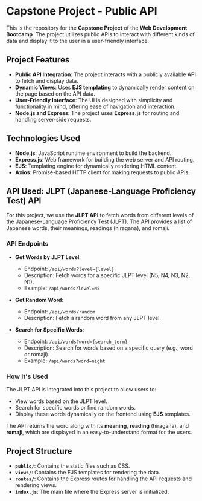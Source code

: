 # Capstone Project - Public API

This is the repository for the **Capstone Project** of the **Web Development Bootcamp**. The project utilizes public APIs to interact with different kinds of data and display it to the user in a user-friendly interface.

## Project Features

- **Public API Integration**: The project interacts with a publicly available API to fetch and display data.
- **Dynamic Views**: Uses **EJS templating** to dynamically render content on the page based on the API data.
- **User-Friendly Interface**: The UI is designed with simplicity and functionality in mind, offering ease of navigation and interaction.
- **Node.js and Express**: The project uses **Express.js** for routing and handling server-side requests.

## Technologies Used

- **Node.js**: JavaScript runtime environment to build the backend.
- **Express.js**: Web framework for building the web server and API routing.
- **EJS**: Templating engine for dynamically rendering HTML content.
- **Axios**: Promise-based HTTP client for making requests to public APIs.

## API Used: JLPT (Japanese-Language Proficiency Test) API

For this project, we use the **JLPT API** to fetch words from different levels of the Japanese-Language Proficiency Test (JLPT). The API provides a list of Japanese words, their meanings, readings (hiragana), and romaji.

### **API Endpoints**

- **Get Words by JLPT Level**:
    - Endpoint: `/api/words?level={level}`
    - Description: Fetch words for a specific JLPT level (N5, N4, N3, N2, N1).
    - Example: `/api/words?level=N5`
    
- **Get Random Word**:
    - Endpoint: `/api/words/random`
    - Description: Fetch a random word from any JLPT level.
    
- **Search for Specific Words**:
    - Endpoint: `/api/words?word={search_term}`
    - Description: Search for words based on a specific query (e.g., word or romaji).
    - Example: `/api/words?word=night`

### **How It's Used**

The JLPT API is integrated into this project to allow users to:
- View words based on the JLPT level.
- Search for specific words or find random words.
- Display these words dynamically on the frontend using **EJS** templates.

The API returns the word along with its **meaning**, **reading** (hiragana), and **romaji**, which are displayed in an easy-to-understand format for the users.

## Project Structure

- **`public/`**: Contains the static files such as CSS.
- **`views/`**: Contains the EJS templates for rendering the data.
- **`routes/`**: Contains the Express routes for handling the API requests and rendering views.
- **`index.js`**: The main file where the Express server is initialized.

